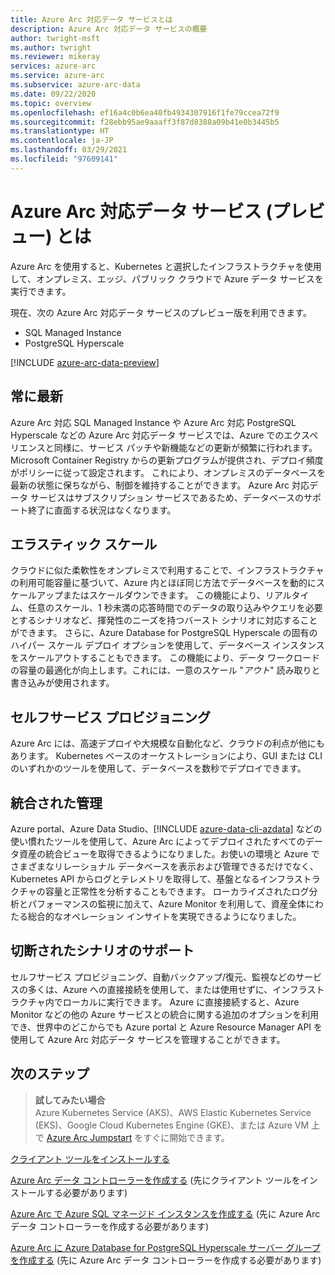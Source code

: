 ```yaml
---
title: Azure Arc 対応データ サービスとは
description: Azure Arc 対応データ サービスの概要
author: twright-msft
ms.author: twright
ms.reviewer: mikeray
services: azure-arc
ms.service: azure-arc
ms.subservice: azure-arc-data
ms.date: 09/22/2020
ms.topic: overview
ms.openlocfilehash: ef16a4c0b6ea40fb4934307916f1fe79ccea72f9
ms.sourcegitcommit: f28ebb95ae9aaaff3f87d8388a09b41e0b3445b5
ms.translationtype: HT
ms.contentlocale: ja-JP
ms.lasthandoff: 03/29/2021
ms.locfileid: "97609141"
---
```

# <a name="what-are-azure-arc-enabled-data-services-preview"></a>Azure Arc 対応データ サービス (プレビュー) とは

Azure Arc を使用すると、Kubernetes と選択したインフラストラクチャを使用して、オンプレミス、エッジ、パブリック クラウドで Azure データ サービスを実行できます。

現在、次の Azure Arc 対応データ サービスのプレビュー版を利用できます。

- SQL Managed Instance
- PostgreSQL Hyperscale

[!INCLUDE [azure-arc-data-preview](../../../includes/azure-arc-data-preview.md)]

## <a name="always-current"></a>常に最新

Azure Arc 対応 SQL Managed Instance や Azure Arc 対応 PostgreSQL Hyperscale などの Azure Arc 対応データ サービスでは、Azure でのエクスペリエンスと同様に、サービス パッチや新機能などの更新が頻繁に行われます。 Microsoft Container Registry からの更新プログラムが提供され、デプロイ頻度がポリシーに従って設定されます。 これにより、オンプレミスのデータベースを最新の状態に保ちながら、制御を維持することができます。 Azure Arc 対応データ サービスはサブスクリプション サービスであるため、データベースのサポート終了に直面する状況はなくなります。

## <a name="elastic-scale"></a>エラスティック スケール

クラウドに似た柔軟性をオンプレミスで利用することで、インフラストラクチャの利用可能容量に基づいて、Azure 内とほぼ同じ方法でデータベースを動的にスケールアップまたはスケールダウンできます。 この機能により、リアルタイム、任意のスケール、1 秒未満の応答時間でのデータの取り込みやクエリを必要とするシナリオなど、揮発性のニーズを持つバースト シナリオに対応することができます。 さらに、Azure Database for PostgreSQL Hyperscale の固有のハイパー スケール デプロイ オプションを使用して、データベース インスタンスをスケールアウトすることもできます。 この機能により、データ ワークロードの容量の最適化が向上します。これには、一意のスケール "*アウト*" 読み取りと書き込みが使用されます。

## <a name="self-service-provisioning"></a>セルフサービス プロビジョニング

Azure Arc には、高速デプロイや大規模な自動化など、クラウドの利点が他にもあります。 Kubernetes ベースのオーケストレーションにより、GUI または CLI のいずれかのツールを使用して、データベースを数秒でデプロイできます。

## <a name="unified-management"></a>統合された管理

Azure portal、Azure Data Studio、[!INCLUDE [azure-data-cli-azdata](../../../includes/azure-data-cli-azdata.md)] などの使い慣れたツールを使用して、Azure Arc によってデプロイされたすべてのデータ資産の統合ビューを取得できるようになりました。お使いの環境と Azure でさまざまなリレーショナル データベースを表示および管理できるだけでなく、Kubernetes API からログとテレメトリを取得して、基盤となるインフラストラクチャの容量と正常性を分析することもできます。 ローカライズされたログ分析とパフォーマンスの監視に加えて、Azure Monitor を利用して、資産全体にわたる総合的なオペレーション インサイトを実現できるようになりました。

## <a name="disconnected-scenario-support"></a>切断されたシナリオのサポート

セルフサービス プロビジョニング、自動バックアップ/復元、監視などのサービスの多くは、Azure への直接接続を使用して、または使用せずに、インフラストラクチャ内でローカルに実行できます。 Azure に直接接続すると、Azure Monitor などの他の Azure サービスとの統合に関する追加のオプションを利用でき、世界中のどこからでも Azure portal と Azure Resource Manager API を使用して Azure Arc 対応データ サービスを管理することができます。

## <a name="next-steps"></a>次のステップ

> **試してみたい場合**  
> Azure Kubernetes Service (AKS)、AWS Elastic Kubernetes Service (EKS)、Google Cloud Kubernetes Engine (GKE)、または Azure VM 上で [Azure Arc Jumpstart](https://azurearcjumpstart.io/azure_arc_jumpstart/azure_arc_data/) をすぐに開始できます。

[クライアント ツールをインストールする](install-client-tools.md)

[Azure Arc データ コントローラーを作成する](create-data-controller.md) (先にクライアント ツールをインストールする必要があります)

[Azure Arc で Azure SQL マネージド インスタンスを作成する](create-sql-managed-instance.md) (先に Azure Arc データ コントローラーを作成する必要があります)

[Azure Arc に Azure Database for PostgreSQL Hyperscale サーバー グループを作成する](create-postgresql-hyperscale-server-group.md) (先に Azure Arc データ コントローラーを作成する必要があります)
